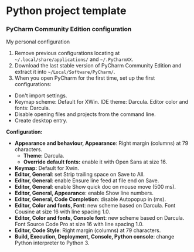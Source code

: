 # Python project template





### PyCharm Community Edition configuration

My personal configuration 

1. Remove previous configurations locating at ```~/.local/share/applications/``` and ```~/.PyCharmXX```.
2. Download the last stable version of PyCharm Community Edition and extract it into ```~/Local/Software/PyCharm/```.
3. When you open PyCharm for the first time, set up the first configurations:
  * Don't import settings.
  * Keymap scheme: Default for XWin. IDE theme: Darcula. Editor color and fonts: Darcula.
  * Disable opening files and projects from the command line.
  * Create desktop entry.

**Configuration:**

* **Appearance and behaviour, Appearance**: Right margin (columns) at 79 characters.
  * **Theme:** Darcula.
  * **Override default fonts:** enable it with Open Sans at size 16.
* **Keymap:** Default for Xwin.
* **Editor, General**: set Strip trailing space on Save to All.
* **Editor, General**: enable Ensure line feed at file end on Save.
* **Editor, General**: enable Show quick doc on mouse move (500 ms).
* **Editor, General, Appearance**: enable Show line numbers.
* **Editor, General, Code Completion**: disable Autopopup in (ms).
* **Editor, Color and fonts, Font**: new scheme based on Darcula. Font Cousine at size 16 with line spacing 1.0.
* **Editor, Color and fonts, Console font**: new scheme based on Darcula. Font Source Code Pro at size 16 with line spacing 1.0.
* **Editor, Code Style**: Right margin (columns) at 79 characters.
* **Build, Execution, Deployment, Console, Python console**: change Python interpreter to Python 3. 
